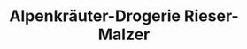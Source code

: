 ---
title: "Alpenkräuter-Drogerie Rieser-Malzer"
url: /gerlos/alpenkraeuter-drogerie-rieser-malzer/
shop: Drogerie
---